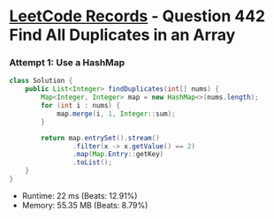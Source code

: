 # [LeetCode Records](../../README.md) - Question 442 Find All Duplicates in an Array

### Attempt 1: Use a HashMap
```java
class Solution {
    public List<Integer> findDuplicates(int[] nums) {
        Map<Integer, Integer> map = new HashMap<>(nums.length);
        for (int i : nums) {
            map.merge(i, 1, Integer::sum);
        }

        return map.entrySet().stream()
                .filter(x -> x.getValue() == 2)
                .map(Map.Entry::getKey)
                .toList();
    }
}
```
- Runtime: 22 ms (Beats: 12.91%)
- Memory: 55.35 MB (Beats: 8.79%)

<br>
